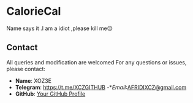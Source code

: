 # CalorieCal
Name says it .I am a idiot ,please kill me😒
## Contact
All queries and modification are welcomed 
For any questions or issues, please contact:
- **Name**: XOZ3E
- **Telegram**: https://t.me/XCZGITHUB
-**Email*:AFRIDIXCZ@gmail.com
- **GitHub**: [Your GitHub Profile](https://github.com/yourusername)

